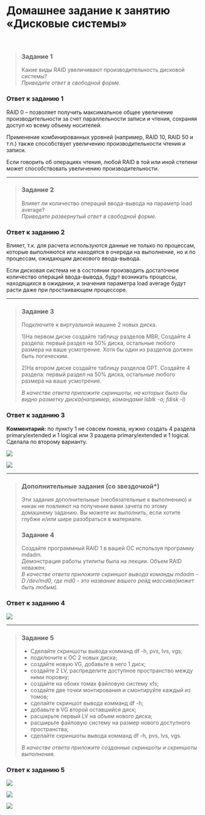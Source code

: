 # Домашнее задание к занятию «Дисковые системы»
<br>

> ### Задание 1
> Какие виды RAID увеличивают производительность дисковой системы?  
> *Приведите ответ в свободной форме.*
>
### Ответ к заданию 1
RAID 0 – позволяет получить максимальное общее увеличение производительности за счет параллельности записи и чтения, сохраняя доступ ко всему объему носителей.

Применение комбинированных уровней (например, RAID 10, RAID 50 и т.п.) также способствует увеличению производительности чтения и записи.

Если говорить об операциях чтения, любой RAID в той или иной степени может способствовать увеличению производительности.

---

> ### Задание 2
> Влияет ли количество операций ввода-вывода на параметр load average?  
> *Приведите развернутый ответ в свободной форме.*
>
### Ответ к заданию 2
Влияет, т.к. для расчета используются данные не только по процессам, которые выполняются или находятся в очереди на выполнение, но и по процессам, ожидающим дискового ввода-вывода.

Если дисковая система не в состоянии производить достаточное количество операций ввода-вывода, будут возникать процессы, находящихся в ожидании, и значения параметра load average будут расти даже при простаивающем процессоре.

---

> ### Задание 3
> Подключите к виртуальной машине 2 новых диска.
> 
> 1)На первом диске создайте таблицу разделов MBR, Создайте 4 раздела: первый раздел на 50% диска, остальные любого размера на ваше усмотрение. Хотя бы один из разделов должен быть логическим.
> 
> 2)На втором диске создайте таблицу разделов GPT. Создайте 4 раздела: первый раздел на 50% диска, остальные любого размера на ваше усмотрение.
> 
> *В качестве ответа приложите скриншоты, на которых было бы видно разметку диска(например, командами lsblk -a; fdisk -l)*
>
### Ответ к заданию 3
**Комментарий:** по пункту 1 не совсем поняла, нужно создать 4 раздела primary/extended и 1 logical или 3 раздела primary/extended и 1 logical. Сделала по второму варианту.

<kbd><img src="/img/slinb-4.3.1.png"></kbd>
 
<kbd><img src="/img/slinb-4.3.2.png"></kbd>

---

> ### Дополнительные задания (со звездочкой*)
> Эти задания дополнительные (необязательные к выполнению) и никак не повлияют на получение вами зачета по этому домашнему заданию. Вы можете их выполнить, если хотите глубже и/или шире разобраться в материале.
> 
> ### Задание 4
> Создайте программный RAID 1 в вашей ОС используя программу mdadm.  
> Демонстрация работы утилиты была на лекции. Объем RAID неважен.  
> *В качестве ответа приложите скриншот вывода команды mdadm -D /dev/md0, где md0 - это название вашего рейд массива(может быть любым).*
>
### Ответ к заданию 4
<kbd><img src="/img/slinb-4.4.1.png"></kbd>
 
---

> ### Задание 5
> *	Сделайте скриншоты вывода комманд df -h, pvs, lvs, vgs;
> * подключите к ОС 2 новых диска;
> * создайте новую VG, добавьте в него 1 диск;
> *	создайте 2 LV, распределите доступное пространство между ними поровну;
> *	создайте на обоих томах файловую систему xfs;
> *	создайте две точки монтирования и смонтируйте каждый из томов;
> *	сделайте скриншот вывода комманд df -h;
> *	добавьте в VG второй оставшийся диск;
> *	расширьте первый LV на объем нового диска;
> *	расширьте файловую систему на размер нового доступного пространства;
> *	сделайте скриншоты вывода комманд df -h, pvs, lvs, vgs.
> 
> *В качестве ответа приложите созданные скриншоты и скриншоты выполнения.*
> 
### Ответ к заданию 5
<kbd><img src="/img/slinb-4.5.1.png"></kbd>
 
<kbd><img src="/img/slinb-4.5.2.png"></kbd>
 
<kbd><img src="/img/slinb-4.5.3.png"></kbd>
